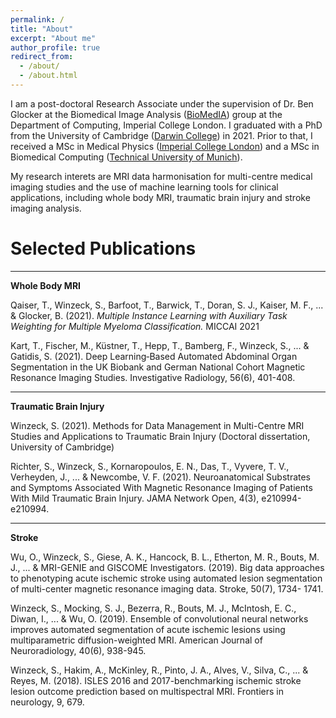 ```yaml
---
permalink: /
title: "About"
excerpt: "About me"
author_profile: true
redirect_from: 
  - /about/
  - /about.html
---
```


I am a post-doctoral Research Associate under the supervision of Dr. Ben Glocker at the Biomedical Image Analysis ([BioMedIA](https://biomedia.doc.ic.ac.uk/ "BioMedIA")) group at the Department of Computing, Imperial College London. I graduated with a PhD from the University of Cambridge ([Darwin College](https://www.darwin.cam.ac.uk/  "Darwin")) in 2021. Prior to that, I received a MSc in Medical Physics ([Imperial College London](http://www.imperial.ac.uk/bioengineering/ "ICL Bioengineering")) and a MSc in Biomedical Computing ([Technical University of Munich](http://campar.in.tum.de/WebHome "CAMP")).

My research interets are MRI data harmonisation for multi-centre medical imaging studies and the use of machine learning tools for clinical applications, including whole body MRI, traumatic brain injury and stroke imaging analysis.

Selected Publications
======
---
**Whole Body MRI**

Qaiser, T., Winzeck, S., Barfoot, T., Barwick, T., Doran, S. J., Kaiser, M. F., ... & Glocker, B. (2021). 
*Multiple Instance Learning with Auxiliary Task Weighting for Multiple Myeloma Classification.*
MICCAI 2021

Kart, T., Fischer, M., Küstner, T., Hepp, T., Bamberg, F., Winzeck, S., ... & Gatidis, S. (2021). Deep Learning‐Based Automated Abdominal Organ Segmentation in the UK Biobank and German National Cohort Magnetic Resonance Imaging Studies. Investigative Radiology, 56(6), 401-408.

---
**Traumatic Brain Injury**

Winzeck, S. (2021). Methods for Data Management in Multi-Centre MRI Studies and Applications
to Traumatic Brain Injury (Doctoral dissertation, University of Cambridge)

Richter, S., Winzeck, S., Kornaropoulos, E. N., Das, T., Vyvere, T. V., Verheyden, J., ... & Newcombe, V.
F. (2021). Neuroanatomical Substrates and Symptoms Associated With Magnetic Resonance Imaging of Patients With Mild Traumatic Brain Injury. JAMA Network Open, 4(3), e210994-e210994.

---
**Stroke**

Wu, O., Winzeck, S., Giese, A. K., Hancock, B. L., Etherton, M. R., Bouts, M. J., ... & MRI-GENIE and
GISCOME Investigators. (2019). Big data approaches to phenotyping acute ischemic stroke using
automated lesion segmentation of multi-center magnetic resonance imaging data. Stroke, 50(7), 1734-
1741.

Winzeck, S., Mocking, S. J., Bezerra, R., Bouts, M. J., McIntosh, E. C., Diwan, I., ... & Wu, O. (2019).
Ensemble of convolutional neural networks improves automated segmentation of acute ischemic lesions using multiparametric diffusion-weighted MRI. American Journal of Neuroradiology, 40(6), 938-945.

Winzeck, S., Hakim, A., McKinley, R., Pinto, J. A., Alves, V., Silva, C., ... & Reyes, M. (2018). ISLES
2016 and 2017-benchmarking ischemic stroke lesion outcome prediction based on multispectral
MRI. Frontiers in neurology, 9, 679.


